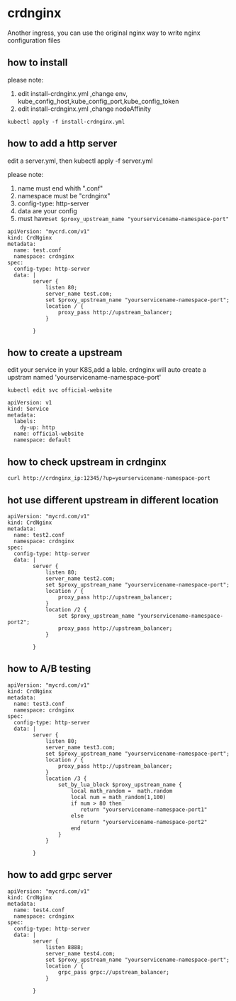 # crdnginx
Another ingress, you can use the original nginx way to write nginx configuration files

## how to install 

please note: 

1. edit install-crdnginx.yml ,change env, kube_config_host,kube_config_port,kube_config_token
2. edit install-crdnginx.yml ,change nodeAffinity

```
kubectl apply -f install-crdnginx.yml
```


## how to add a http server
edit a server.yml, then kubectl apply -f server.yml

please note: 
  1. name must end whith ".conf"
  2. namespace  must be "crdnginx"
  3. config-type: http-server
  4. data are your config
  5. must have```set $proxy_upstream_name "yourservicename-namespace-port"```

```
apiVersion: "mycrd.com/v1"
kind: CrdNginx
metadata:
  name: test.conf
  namespace: crdnginx
spec:
  config-type: http-server
  data: |
        server {
            listen 80;
            server_name test.com;
            set $proxy_upstream_name "yourservicename-namespace-port";
            location / {
                proxy_pass http://upstream_balancer;
            }

        }
```

## how to create a upstream 
edit your service in your K8S,add a lable. crdnginx will auto create a upstram named 'yourservicename-namespace-port'
```
kubectl edit svc official-website

```

```
apiVersion: v1
kind: Service
metadata:
  labels:
    dy-up: http
  name: official-website
  namespace: default
```

## how to check upstream in crdnginx
```
curl http://crdnginx_ip:12345/?up=yourservicename-namespace-port
```

## hot use different upstream in different location
```
apiVersion: "mycrd.com/v1"
kind: CrdNginx
metadata:
  name: test2.conf
  namespace: crdnginx
spec:
  config-type: http-server
  data: |
        server {
            listen 80;
            server_name test2.com;
            set $proxy_upstream_name "yourservicename-namespace-port";
            location / {
                proxy_pass http://upstream_balancer;
            }
            location /2 {
                set $proxy_upstream_name "yourservicename-namespace-port2";
                proxy_pass http://upstream_balancer;
            }

        }
```

## how to A/B testing
```
apiVersion: "mycrd.com/v1"
kind: CrdNginx
metadata:
  name: test3.conf
  namespace: crdnginx
spec:
  config-type: http-server
  data: |
        server {
            listen 80;
            server_name test3.com;
            set $proxy_upstream_name "yourservicename-namespace-port";
            location / {
                proxy_pass http://upstream_balancer;
            }
            location /3 {
                set_by_lua_block $proxy_upstream_name {
                    local math_random =  math.random
                    local num = math_random(1,100)
                    if num > 80 then
                       return "yourservicename-namespace-port1"
                    else
                       return "yourservicename-namespace-port2"
                    end
                }
            }

        }
``` 

## how to add grpc server

```
apiVersion: "mycrd.com/v1"
kind: CrdNginx
metadata:
  name: test4.conf
  namespace: crdnginx
spec:
  config-type: http-server
  data: |
        server {
            listen 8888;
            server_name test4.com;
            set $proxy_upstream_name "yourservicename-namespace-port";
            location / {
                grpc_pass grpc://upstream_balancer;
            }

        }
```